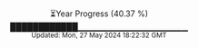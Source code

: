 <p align="center">
⏳Year Progress (40.37 %) <br>
████████████▁▁▁▁▁▁▁▁▁▁▁▁▁▁▁▁▁▁ <br>
<sub>Updated: Mon, 27 May 2024 18:22:32 GMT</sub>
</p>


